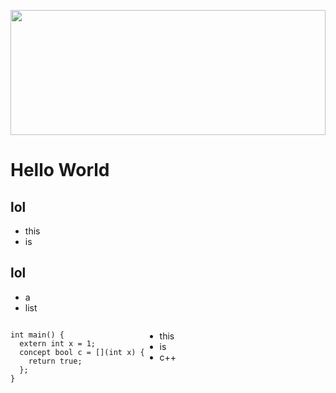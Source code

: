 <img src="https://images.unsplash.com/photo-1498721409281-998093cc905b?ixlib=rb-1.2.1&ixid=eyJhcHBfaWQiOjEyMDd9&auto=format&fit=crop&w=1350&q=80)" 
style="width:100%; object-fit:cover; height:200px" />

<meta author="me" date="today" />

# Hello World
## lol

- this
- is


## lol

- a 
- list

<div style="display:flex; justify-content: flex-start;">

```c++=
int main() {
  extern int x = 1;
  concept bool c = [](int x) {
    return true;
  };
}
```

- this
- is
- c++

</div>


